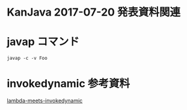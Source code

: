 KanJava 2017-07-20 発表資料関連
=============================

# javap コマンド
```
javap -c -v Foo
```

# invokedynamic 参考資料

[lambda-meets-invokedynamic](https://www.slideshare.net/miyakawataku/lambda-meets-invokedynamic)
